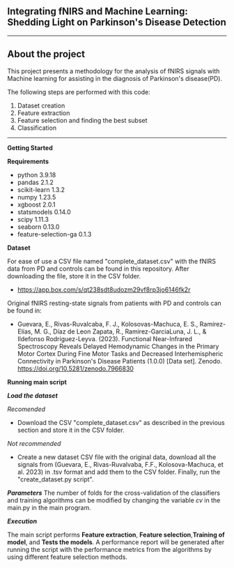 
## Integrating fNIRS and Machine Learning: Shedding Light on Parkinson's Disease Detection
---
About the project
---
This project presents a methodology for the analysis of fNIRS signals with Machine learning for assisting in the diagnosis of Parkinson's disease(PD).

The following steps are performed with this code:
1. Dataset creation
2. Feature extraction 
3. Feature selection and finding the best subset
4. Classification

---
**Getting Started**


**Requirements**
- python 3.9.18
- pandas 2.1.2
- scikit-learn 1.3.2
- numpy 1.23.5
- xgboost 2.0.1
- statsmodels 0.14.0
- scipy 1.11.3
- seaborn 0.13.0
- feature-selection-ga 0.1.3


**Dataset**

For ease of use a CSV file named "complete_dataset.csv" with the fNIRS data from PD and controls can be found in this repository. After downloading the file, store it in the CSV folder.

- https://app.box.com/s/qt238sdt8udozm29vf8rp3jo6146fk2r

Original fNIRS resting-state signals from patients with PD and controls can be found in:

- Guevara, E., Rivas-Ruvalcaba, F. J., Kolosovas-Machuca, E. S., Ramírez-Elías, M. G., Díaz de Leon Zapata, R., Ramirez-GarciaLuna, J. L., & Ildefonso Rodriguez-Leyva. (2023). Functional Near-Infrared Spectroscopy Reveals Delayed Hemodynamic Changes in the Primary Motor Cortex During Fine Motor Tasks and Decreased Interhemispheric Connectivity in Parkinson's Disease Patients (1.0.0) [Data set]. Zenodo. https://doi.org/10.5281/zenodo.7966830

**Running main script**

***Load the dataset***

*Recomended*

- Download the CSV "complete_dataset.csv" as described in the previous section and store it in the CSV folder.

*Not recommended*

- Create a new dataset CSV file with the original data, download all the signals from (Guevara, E., Rivas-Ruvalvaba, F.F., Kolosova-Machuca, et al. 2023) in .tsv format and add them to the CSV folder. Finally, run the "create_dataset.py script".

***Parameters***
The number of folds for the cross-validation of the classifiers and training algorithms can be modified by changing the variable *cv* in the main.py in the main program.

***Execution***

The main script performs **Feature extraction**, **Feature selection**,**Training of model**, and **Tests the models**. A performance report will be generated after running the script with the performance metrics from the algorithms by using different feature selection methods.